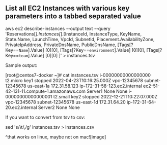 ## List all EC2 Instances with various key parameters into a tabbed separated value

aws ec2 describe-instances --output text --query 'Reservations[*].Instances[*].[InstanceId, InstanceType, KeyName, State.Name, LaunchTime, VpcId, SubnetId, Placement.AvailabilityZone,  PrivateIpAddress, PrivateDnsName, PublicDnsName, [Tags[?Key==`Name`].Value] [0][0], [Tags[?Key==`environment`].Value] [0][0], [Tags[?Key==`team`].Value] [0][0] ]' > instances.tsv

Sample output:

[root@centos7-docker ~]# cat instances.tsv
i-00000000000000000     t2.micro        key1        stopped 2022-04-23T10:16:25.000Z        vpc-12345678    subnet-12345678 us-east-1a      172.31.58.123   ip-172-31-58-123.ec2.internal   ec2-51-42-131-11.compute-1.amazonaws.com Server1 None    None
i-00000000000000001     t2.small        key2  stopped 2022-12-21T10:22:07.000Z        vpc-12345678    subnet-12345678 us-east-1d      172.31.64.20    ip-172-31-64-20.ec2.internal            Server2 None    None

If you want to convert from tsv to csv: 

sed 's/\t/,/g' instances.tsv > instances.csv

^that works on linux, maybe not on mac![image]
